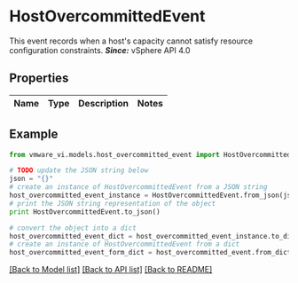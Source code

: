 # HostOvercommittedEvent

This event records when a host's capacity cannot satisfy resource configuration constraints.  ***Since:*** vSphere API 4.0 

## Properties
Name | Type | Description | Notes
------------ | ------------- | ------------- | -------------

## Example

```python
from vmware_vi.models.host_overcommitted_event import HostOvercommittedEvent

# TODO update the JSON string below
json = "{}"
# create an instance of HostOvercommittedEvent from a JSON string
host_overcommitted_event_instance = HostOvercommittedEvent.from_json(json)
# print the JSON string representation of the object
print HostOvercommittedEvent.to_json()

# convert the object into a dict
host_overcommitted_event_dict = host_overcommitted_event_instance.to_dict()
# create an instance of HostOvercommittedEvent from a dict
host_overcommitted_event_form_dict = host_overcommitted_event.from_dict(host_overcommitted_event_dict)
```
[[Back to Model list]](../README.md#documentation-for-models) [[Back to API list]](../README.md#documentation-for-api-endpoints) [[Back to README]](../README.md)



